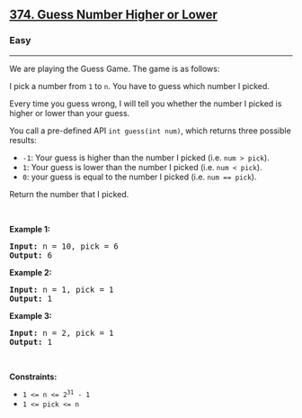 <h2><a href="https://leetcode.com/problems/guess-number-higher-or-lower/description/">374. Guess Number Higher or Lower</a>
</h2><h3>Easy</h3><hr><div><p>We are playing the Guess Game. The game is as follows:</p>
<p>I pick a number from <code>1</code> to <code>n</code>. You have to guess which number I picked.</p>
<p>Every time you guess wrong, I will tell you whether the number I picked is higher or lower than your guess.</p>
<p>You call a pre-defined API <code>int guess(int num)</code>, which returns three possible results:</p>

<ul>
<li><code>-1</code>: Your guess is higher than the number I picked (i.e. <code>num > pick</code>).</li>
<li><code>1</code>: Your guess is lower than the number I picked (i.e. <code>num < pick</code>).</li>
<li><code>0</code>: your guess is equal to the number I picked (i.e. <code>num == pick</code>).</li>
</ul>

<p>Return the number that I picked.</p>

<p>&nbsp;</p>
<p><strong class="example">Example 1:</strong></p>

<pre><strong>Input:</strong> n = 10, pick = 6
<strong>Output:</strong> 6
</pre>

<p><strong class="example">Example 2:</strong></p>

<pre><strong>Input:</strong> n = 1, pick = 1
<strong>Output:</strong> 1
</pre>

<p><strong class="example">Example 3:</strong></p>

<pre><strong>Input:</strong> n = 2, pick = 1
<strong>Output:</strong> 1
</pre>

<p>&nbsp;</p>
<p><strong>Constraints:</strong></p>

<ul>
	<li><code>1 <= n <= 2<sup>31</sup> - 1</code></li>
    <li><code>1 <= pick <= n</code></li>
</ul>
